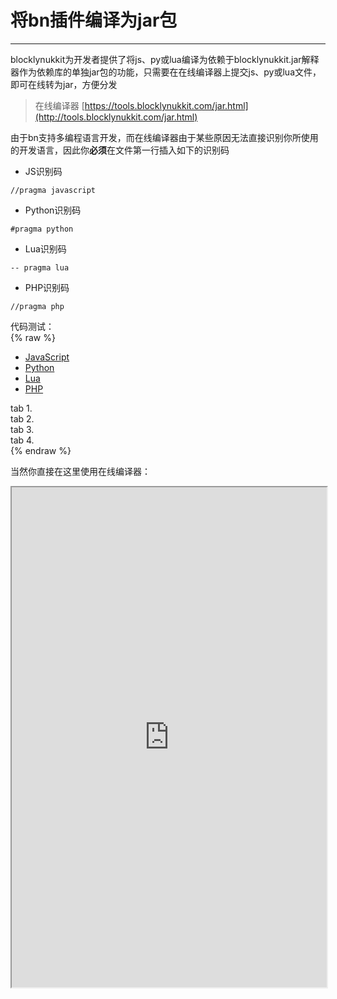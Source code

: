 # 将bn插件编译为jar包  
*****  

blocklynukkit为开发者提供了将js、py或lua编译为依赖于blocklynukkit.jar解释器作为依赖库的单独jar包的功能，只需要在在线编译器上提交js、py或lua文件，即可在线转为jar，方便分发  
> 在线编译器 [https://tools.blocklynukkit.com/jar.html](http://tools.blocklynukkit.com/jar.html)  

由于bn支持多编程语言开发，而在线编译器由于某些原因无法直接识别你所使用的开发语言，因此你**必须**在文件第一行插入如下的识别码  

- JS识别码  
```  
//pragma javascript  
```  
- Python识别码  
```  
#pragma python  
```  
- Lua识别码  
```  
-- pragma lua  
```  
- PHP识别码
```
//pragma php
```

代码测试：  
{% raw %}
<div id="usual1" class="codetab"> 
	<ul> 
		<li><a href="#tab1">JavaScript</a></li> 
		<li><a href="#tab2">Python</a></li> 
		<li><a href="#tab3">Lua</a></li> 
		<li><a href="#tab4">PHP</a></li> 
	</ul> 
	<div id="tab1">tab 1.</div> 
	<div id="tab2">tab 2.</div> 
	<div id="tab3">tab 3.</div> 
	<div id="tab4">tab 4.</div> 
</div> 
<script type="text/javascript"> 
	$("#usual1 ul").idTabs(function(id,list,set){$("a",set).removeClass("selected").filter("[href='"+id+"']",set).addClass("selected"); for(i in list){$(list[i]).hide();};$(id).fadeIn(); return false; }); 
</script>
{% endraw %}

当然你直接在这里使用在线编译器：  
<iframe src="https://tools.blocklynukkit.com/jar.html" width="100%" height="800px"></iframe>  
